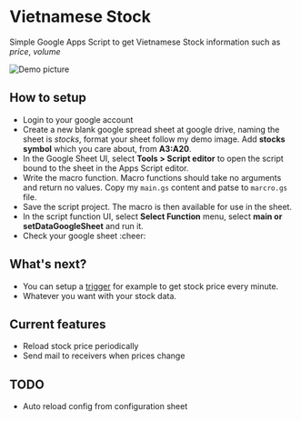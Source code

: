# Vietnamese Stock
Simple Google Apps Script to get Vietnamese Stock information such as *price*, *volume*

![Demo picture](./images/demo.png)

## How to setup
- Login to your google account
- Create a new blank google spread sheet at google drive, naming the sheet is *stocks*, format your sheet follow my demo image. Add **stocks symbol** which you care about, from **A3:A20**.
- In the Google Sheet UI, select **Tools > Script editor** to open the script bound to the sheet in the Apps Script editor.
- Write the macro function. Macro functions should take no arguments and return no values. Copy my `main.gs` content and patse to `marcro.gs` file.
- Save the script project. The macro is then available for use in the sheet.
- In the script function UI, select **Select Function** menu, select **main or setDataGoogleSheet** and run it.
- Check your google sheet :cheer:

## What's next?
- You can setup a [trigger](https://developers.google.com/apps-script/guides/triggers) for example to get stock price every minute.
- Whatever you want with your stock data.

## Current features
- Reload stock price periodically
- Send mail to receivers when prices change

## TODO
- Auto reload config from configuration sheet